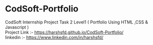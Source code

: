 # CodSoft-Portfolio
CodSoft Internship Project  Task 2 Level1 ( Portfolio Using HTML ,CSS &amp; Javascript )                                                                                
Project Link :- https://harshsfd.github.io/CodSoft-Portfolio/                                                                                                           
linkedin :- https://www.linkedin.com/in/harshsfd/
